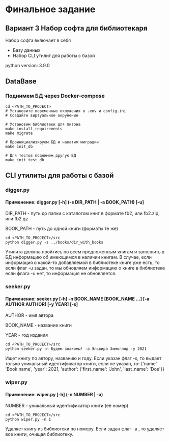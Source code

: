 # Финальное задание
## Вариант 3 Набор софта для библиотекаря

Набор софта включает в себя

* Базу данных
* Набор CLI утилит для работы с базой

python version: 3.9.0

## DataBase
### Поднимем БД через Docker-compose

```angular2html
cd <PATH_TO_PROJECT>
# Установите переменные окпужения в .env и config.ini
# Создайте виртуальное окружение

# Установим библиотеки для питона
make install_requirements
make migrate

# Проинициализируем БД и накатим миграции
make init_db

# Для тестов поднимем другую БД
make init_test_db
```

## CLI утилиты для работы с базой

### digger.py
#### Применение: digger.py [-h] (-s DIR_PATH | -a BOOK_PATH) [-u]

DIR_PATH - путь до папки с каталогом книг в формате fb2, или fb2.zip, или fb2.gz

BOOK_PATH - путь до одной книги (форматы те же)


```angular2html
cd <PATH_TO_PROJECT>/src
python digger.py -s ../books/dir_with_books
```

Утилита должна пройтись по всем предложенным книгам и заполнить в БД информацию
об имеющимся в наличии книгам.
В случае, если информация о какой-то добавляемой в библиотеке книге уже есть,
то если флаг -u задан, то мы обновляем информацию о книге в библиотеке
если флага -u нет, то информация не обновляется.

### seeker.py
#### Применение: seeker.py [-h] -n BOOK_NAME [BOOK_NAME ...] [-a AUTHOR AUTHOR] [-y YEAR] [-s]

AUTHOR - имя автора

BOOK_NAME - название книги

YEAR - год издания

```angular2html
cd <PATH_TO_PROJECT>/src
python seeker.py -n Будем знакомы! -a Эльвира Зимогляд -y 2021
```

Ищет книгу по автору, названию и году.
Если указан флаг -s, то выдает только уникальный идентификатор книги, если не указан, то:
{'name' 'Book name', 'year': 2021, 'author': {'first_name': 'John', 'last_name': 'Doe'}}


### wiper.py
#### Применение: wiper.py [-h] (-n NUMBER | -a)

NUMBER - уникальный идентификатор книги (её номер)

```angular2html
cd <PATH_TO_PROJECT>/src
python wiper.py -n 1
```

Удаляет книгу из библиотеки по номеру. Если задан флаг -a , то удаляет все книги,
очищая библиотеку.
